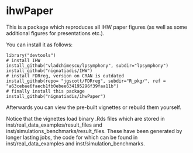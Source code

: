 # ihwPaper

This is a package which reproduces all IHW paper figures (as well as some additional figures for presentations etc.).

You can install it as follows:

```{r}
library("devtools")
# install IHW
install_github("vladchimescu/lpsymphony", subdir="lpsymphony")
install_github("nignatiadis/IHW")
# install FDRreg, version on CRAN is outdated
install_github(repo= "jgscott/FDRreg", subdir="R_pkg/", ref = "a63cebae6faecb1fb0ebee634195296f39faa11b")
# finally install this package
install_github("nignatiadis/ihwPaper")
```

Afterwards you can view the pre-built vignettes or rebuild them yourself.

Notice that the vignettes load binary .Rds files which are stored in inst/real_data_examples/result_files 
and inst/simulations_benchmarks/result_files. These have been generated by longer lasting jobs, the code for 
which can be found in inst/real_data_examples and inst/simulation_benchmarks.
